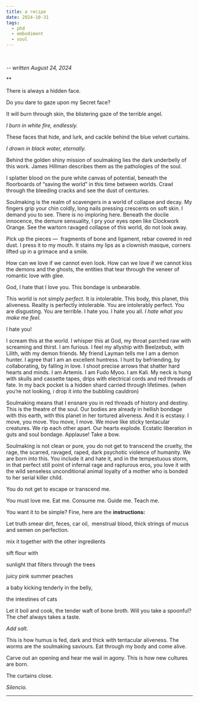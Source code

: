 ```yaml
---
title: a recipe
date: 2024-10-31
tags:
  - phd
  - embodiment
  - soul
---
```

<br/>

*-- written August 24, 2024*

**
  

There is always a hidden face. 

Do you dare to gaze upon my Secret face? 

It will burn through skin, the blistering gaze of the terrible angel. 

*I burn in white fire, endlessly.*  

These faces that hide, and lurk, and cackle behind the blue velvet curtains. 

*I drown in black water, eternally.* 

Behind the golden shiny mission of soulmaking lies the dark underbelly of this work. James Hillman describes them as the pathologies of the soul. 

I splatter blood on the pure white canvas of potential, beneath the floorboards of “saving the world” in this time between worlds. Crawl through the bleeding cracks and see the dust of centuries. 

Soulmaking is the realm of scavengers in a world of collapse and decay. My fingers grip your chin coldly, long nails pressing crescents on soft skin. I demand you to see. There is no imploring here. Beneath the docile innocence, the demure sensuality, I pry your eyes open like Clockwork Orange. See the wartorn ravaged collapse of this world, do not look away. 

Pick up the pieces —  fragments of bone and ligament, rebar covered in red dust. I press it to my mouth. It stains my lips as a clownish masque, corners lifted up in a grimace and a smile. 

How can we love if we cannot even look. How can we love if we cannot kiss the demons and the ghosts, the entities that tear through the veneer of romantic love with glee. 

God, I hate that I love you. This bondage is unbearable. 

This world is not simply *perfect.* It is intolerable. This body, this planet, this aliveness. Reality is perfectly intolerable. You are intolerably perfect. You are disgusting. You are terrible. I hate you. I hate you all. *I hate what you make me feel.* 

I hate you!

I scream this at the world. I whisper this at God, my throat parched raw with screaming and thirst. I am furious. I feel my allyship with Beelzebub, with Lilith, with my demon friends. My friend Layman tells me I am a demon hunter. I agree that I am an excellent huntress. I hunt by befriending, by collaborating, by falling in love. I shoot precise arrows that shatter hard hearts and minds. I am Artemis. I am Fudo Myoo. I am Kali. My neck is hung with skulls and cassette tapes, drips with electrical cords and red threads of fate. In my back pocket is a hidden shard carried through lifetimes. (when you’re not looking, i drop it into the bubbling cauldron)

Soulmaking means that I ensnare you in red threads of history and destiny. This is the theatre of the soul. Our bodies are already in hellish bondage with this earth, with this planet in her tortured aliveness. And it is ecstasy. I move, you move. You move, I move. We move like sticky tentacular creatures. We rip each other apart. Our hearts explode. Ecstatic liberation in guts and soul bondage. Applause! Take a bow.

Soulmaking is not clean or pure, you do not get to transcend the cruelty, the rage, the scarred, ravaged, raped, dark psychotic violence of humanity. We are born into this. You include it and hate it, and in the tempestuous storm, in that perfect still point of infernal rage and rapturous eros, you love it with the wild senseless unconditional animal loyalty of a mother who is bonded to her serial killer child. 

You do not get to escape or transcend me. 

You must love me. Eat me. Consume me. Guide me. Teach me. 

You want it to be simple? Fine, here are the **instructions:** 

Let truth smear dirt, feces, car oil,  menstrual blood, thick strings of mucus and semen on perfection. 

mix it together with the other ingredients

sift flour with 

sunlight that filters through the trees

juicy pink summer peaches

a baby kicking tenderly in the belly, 

the intestines of cats 

Let it boil and cook, the tender waft of bone broth. Will you take a spoonful? The chef always takes a taste. 

*Add salt.*  

This is how humus is fed, dark and thick with tentacular aliveness. The worms are the soulmaking saviours. Eat through my body and come alive. 

Carve out an opening and hear me wail in agony. This is how new cultures are born. 

The curtains close. 

*Silencio.*



------ 

